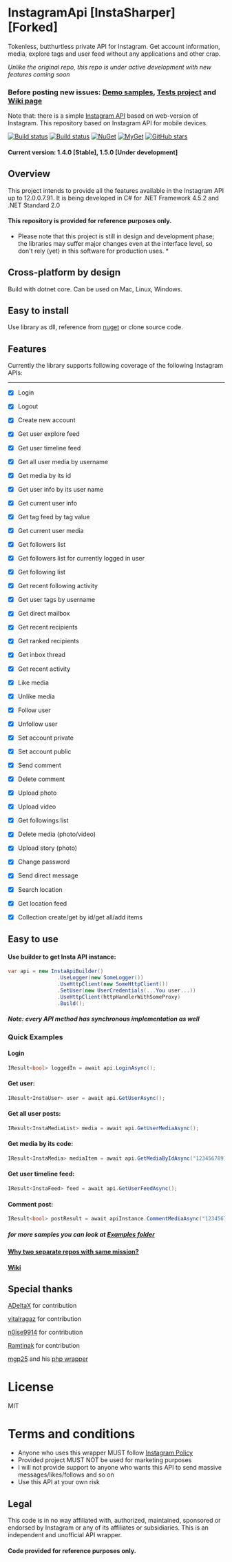 # InstagramApi [InstaSharper] [Forked]
Tokenless, butthurtless private API for Instagram. Get account information, media, explore tags and user feed without any applications and other crap.

*Unlike the original repo, this repo is under active development with new features coming soon*

### Before posting new issues: [Demo samples](https://github.com/a-legotin/InstaSharper/tree/develop/InstaSharper.Examples), [Tests project](https://github.com/a-legotin/InstaSharper/tree/develop/InstaSharper.Tests/Endpoints) and [Wiki page](https://github.com/a-legotin/InstaSharper/wiki/How-to-use-library-features)

Note that: there is a simple [Instagram API](https://github.com/a-legotin/InstagramAPI-Web) based on web-version of Instagram. This repository based on Instagram API for mobile devices.

[![Build status](https://ci.appveyor.com/api/projects/status/6os0fhi1awbplbka?svg=true)](https://ci.appveyor.com/project/a-legotin/instasharper)
[![Build status](https://travis-ci.org/a-legotin/InstaSharper.svg?branch=master)](https://travis-ci.org/a-legotin/InstaSharper)
[![NuGet](https://img.shields.io/nuget/v/InstaSharper.svg)](https://www.nuget.org/packages/InstaSharper/)
[![MyGet](https://img.shields.io/myget/a-legotin/v/instasharper-develop.svg)](https://www.myget.org/feed/Details/instasharper-develop)
[![GitHub stars](https://img.shields.io/github/stars/a-legotin/InstaSharper.svg)](https://github.com/a-legotin/InstaSharper/stargazers)

#### Current version: 1.4.0 [Stable], 1.5.0 [Under development]

## Overview
This project intends to provide all the features available in the Instagram API up to 12.0.0.7.91. It is being developed in C# for .NET Framework 4.5.2 and .NET Standard 2.0

#### This repository is provided for reference purposes only.

* Please note that this project is still in design and development phase; the libraries may suffer major changes even at the interface level, so don't rely (yet) in this software for production uses. *

## Cross-platform by design
Build with dotnet core. Can be used on Mac, Linux, Windows.

## Easy to install
Use library as dll, reference from [nuget](https://www.nuget.org/packages/InstaSharper/) or clone source code.

## Features

Currently the library supports following coverage of the following Instagram APIs:

***

- [x] Login
- [x] Logout
- [x] Create new account
- [x] Get user explore feed
- [x] Get user timeline feed
- [x] Get all user media by username
- [x] Get media by its id
- [x] Get user info by its user name
- [x] Get current user info
- [x] Get tag feed by tag value
- [x] Get current user media
- [x] Get followers list
- [x] Get followers list for currently logged in user
- [x] Get following list
- [x] Get recent following activity
- [x] Get user tags by username
- [x] Get direct mailbox
- [x] Get recent recipients
- [x] Get ranked recipients
- [x] Get inbox thread
- [x] Get recent activity
- [x] Like media
- [x] Unlike media
- [x] Follow user
- [x] Unfollow user
- [x] Set account private
- [x] Set account public
- [x] Send comment
- [x] Delete comment
- [x] Upload photo
- [x] Upload video
- [x] Get followings list
- [x] Delete media (photo/video)
- [x] Upload story (photo)
- [x] Change password
- [x] Send direct message
- [x] Search location
- [x] Get location feed
- [x] Collection create/get by id/get all/add items


## Easy to use
#### Use builder to get Insta API instance:
```c#
var api = new InstaApiBuilder()
                .UseLogger(new SomeLogger())
                .UseHttpClient(new SomeHttpClient())
                .SetUser(new UserCredentials(...You user...))
                .UseHttpClient(httpHandlerWithSomeProxy)
                .Build();
```
##### Note: every API method has synchronous implementation as well

### Quick Examples
#### Login
```c#
IResult<bool> loggedIn = await api.LoginAsync();
```

#### Get user:
```c#
IResult<InstaUser> user = await api.GetUserAsync();
```

#### Get all user posts:
```c#
IResult<InstaMediaList> media = await api.GetUserMediaAsync();
```

#### Get media by its code:
```c#
IResult<InstaMedia> mediaItem = await api.GetMediaByIdAsync("1234567891234567891_123456789);
```

#### Get user timeline feed:
```c#
IResult<InstaFeed> feed = await api.GetUserFeedAsync();
```

#### Comment post:
```c#
IResult<bool> postResult = await apiInstance.CommentMediaAsync("1234567891234567891_123456789", "Hi there!");
```

##### for more samples you can look at [Examples folder](https://github.com/a-legotin/InstaSharper/tree/master/InstaSharper.Examples)


#### [Why two separate repos with same mission?](https://github.com/a-legotin/InstagramAPI-Web/wiki/Difference-between-API-Web-and-just-API-repositories)

#### [Wiki](https://github.com/a-legotin/InstagramAPI/wiki/)

## Special thanks

[ADeltaX](https://github.com/ADeltaX) for contribution

[vitalragaz](https://github.com/vitalragaz) for contribution

[n0ise9914](https://github.com/n0ise9914) for contribution

[Ramtinak](https://github.com/ramtinak) for contribution

[mgp25](https://github.com/mgp25) and his [php wrapper](https://github.com/mgp25/Instagram-API/)

# License

MIT

# Terms and conditions

- Anyone who uses this wrapper MUST follow [Instagram Policy](https://www.instagram.com/about/legal/terms/api/)
- Provided project MUST NOT be used for marketing purposes
- I will not provide support to anyone who wants this API to send massive messages/likes/follows and so on
- Use this API at your own risk

## Legal

This code is in no way affiliated with, authorized, maintained, sponsored or endorsed by Instagram or any of its affiliates or subsidiaries. This is an independent and unofficial API wrapper.
#### Code provided for reference purposes only.
